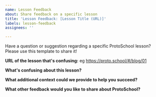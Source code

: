 ```yaml
---
name: Lesson Feedback
about: Share feedback on a specific lesson
title: 'Lesson Feedback: [Lesson Title (URL)]'
labels: lesson-feedback
assignees: ''

---
```


Have a question or suggestion regarding a specific ProtoSchool lesson? Please use this template to share it!

**URL of the lesson that's confusing:**
eg https://proto.school/#/blog/01

**What's confusing about this lesson?**

**What additional context could we provide to help you succeed?**

**What other feedback would you like to share about ProtoSchool?**
